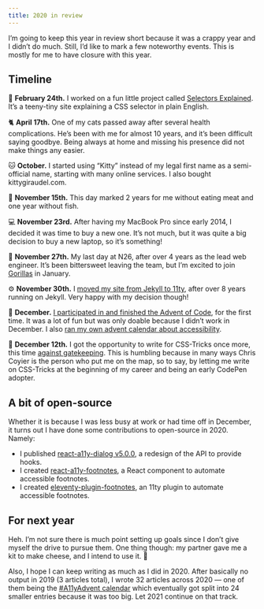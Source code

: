 ```yaml
---
title: 2020 in review
---
```


I’m going to keep this year in review short because it was a crappy year and I didn’t do much. Still, I’d like to mark a few noteworthy events. This is mostly for me to have closure with this year.

## Timeline

🤯 **February 24th.** I worked on a fun little project called [Selectors Explained](https://kittygiraudel.github.io/selectors-explained/). It’s a teeny-tiny site explaining a CSS selector in plain English.

🐈 **April 17th.** One of my cats passed away after several health complications. He’s been with me for almost 10 years, and it’s been difficult saying goodbye. Being always at home and missing his presence did not make things any easier.

🐱 **October.** I started using “Kitty” instead of my legal first name as a semi-official name, starting with many online services. I also bought kittygiraudel.com.

🌱 **November 15th.** This day marked 2 years for me without eating meat and one year without fish.

💻 **November 23rd.** After having my MacBook Pro since early 2014, I decided it was time to buy a new one. It’s not much, but it was quite a big decision to buy a new laptop, so it’s something!

👋 **November 27th.** My last day at N26, after over 4 years as the lead web engineer. It’s been bittersweet leaving the team, but I’m excited to join [Gorillas](https://gorillas.io) in January.

⚙️ **November 30th.** I [moved my site from Jekyll to 11ty](/2020/11/30/from-jekyll-to-11ty/), after over 8 years running on Jekyll. Very happy with my decision though!

📆 **December.** [I participated in and finished the Advent of Code](/2020/12/30/my-thoughts-on-advent-of-code/), for the first time. It was a lot of fun but was only doable because I didn’t work in December. I also [ran my own advent calendar about accessibility](/2020/12/01/a11y-advent-calendar/).

🌟 **December 12th.** I got the opportunity to write for CSS-Tricks once more, this time [against gatekeeping](https://css-tricks.com/there-is-no-normal/). This is humbling because in many ways Chris Coyier is the person who put me on the map, so to say, by letting me write on CSS-Tricks at the beginning of my career and being an early CodePen adopter.

## A bit of open-source

Whether it is because I was less busy at work or had time off in December, it turns out I have done some contributions to open-source in 2020. Namely:

- I published [react-a11y-dialog v5.0.0](https://github.com/KittyGiraudel/react-a11y-dialog/releases), a redesign of the API to provide hooks.
- I created [react-a11y-footnotes](https://github.com/KittyGiraudel/react-a11y-footnotes), a React component to automate accessible footnotes.
- I created [eleventy-plugin-footnotes](https://github.com/KittyGiraudel/eleventy-plugin-footnotes), an 11ty plugin to automate accessible footnotes.

## For next year

Heh. I’m not sure there is much point setting up goals since I don’t give myself the drive to pursue them. One thing though: my partner gave me a kit to make cheese, and I intend to use it. 🧀

Also, I hope I can keep writing as much as I did in 2020. After basically no output in 2019 (3 articles total), I wrote 32 articles across 2020 — one of them being the [#A11yAdvent calendar](/2020/12/01/a11y-advent-calendar/) which eventually got split into 24 smaller entries because it was too big. Let 2021 continue on that track.
